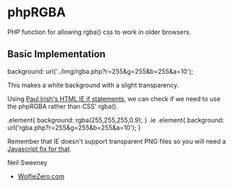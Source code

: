 phpRGBA
=======

PHP function for allowing rgba() css to work in older browsers.

Basic Implementation
--------------------

background: url('../img/rgba.php?r=255&g=255&b=255&a=10');

This makes a white background with a slight transparency.

Using [Paul Irish's HTML IE if statements](http://paulirish.com/2008/conditional-stylesheets-vs-css-hacks-answer-neither/), we can check if we need to use the phpRGBA rather than CSS' rgba().

.element{ background: rgba(255,255,255,0.9); }
.ie .element{ background: url('rgba.php?r=255&g=255&b=255&a=10'); }

Remember that IE doesn't support transparent PNG files so you will need a [Javascript fix for that](http://duckduckgo.com/?q=png+fix+ie6&u=WolfieZero).


Neil Sweeney
- [WolfieZero.com](http://wolfiezero.com/)